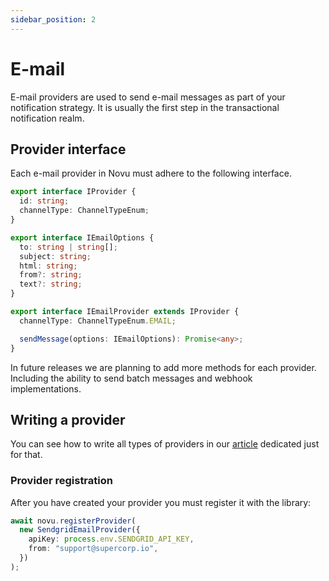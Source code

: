 ```yaml
---
sidebar_position: 2
---
```


# E-mail

E-mail providers are used to send e-mail messages as part of your notification strategy. It is usually the first step in the transactional notification realm.

## Provider interface

Each e-mail provider in Novu must adhere to the following interface.

```typescript
export interface IProvider {
  id: string;
  channelType: ChannelTypeEnum;
}

export interface IEmailOptions {
  to: string | string[];
  subject: string;
  html: string;
  from?: string;
  text?: string;
}

export interface IEmailProvider extends IProvider {
  channelType: ChannelTypeEnum.EMAIL;

  sendMessage(options: IEmailOptions): Promise<any>;
}
```

In future releases we are planning to add more methods for each provider. Including the ability to send batch messages and webhook implementations.

## Writing a provider

You can see how to write all types of providers in our [article][create-provider] dedicated just for that.

### Provider registration

After you have created your provider you must register it with the library:

```typescript
await novu.registerProvider(
  new SendgridEmailProvider({
    apiKey: process.env.SENDGRID_API_KEY,
    from: "support@supercorp.io",
  })
);
```

[create-provider]: ../community/create-provider.md#email-provider
